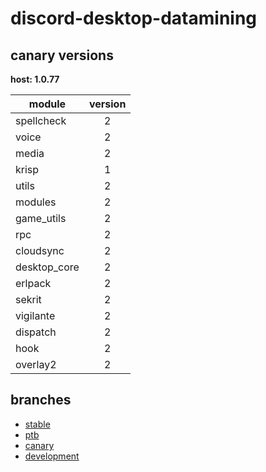 # discord-desktop-datamining

## canary versions

**host: 1.0.77**

| module | version |
| ------ | :-----: |
| spellcheck | 2 |
| voice | 2 |
| media | 2 |
| krisp | 1 |
| utils | 2 |
| modules | 2 |
| game_utils | 2 |
| rpc | 2 |
| cloudsync | 2 |
| desktop_core | 2 |
| erlpack | 2 |
| sekrit | 2 |
| vigilante | 2 |
| dispatch | 2 |
| hook | 2 |
| overlay2 | 2 |

## branches

- [stable](https://github.com/OpenAsar/discord-desktop-datamining/tree/stable)
- [ptb](https://github.com/OpenAsar/discord-desktop-datamining/tree/ptb)
- [canary](https://github.com/OpenAsar/discord-desktop-datamining/tree/canary)
- [development](https://github.com/OpenAsar/discord-desktop-datamining/tree/development)